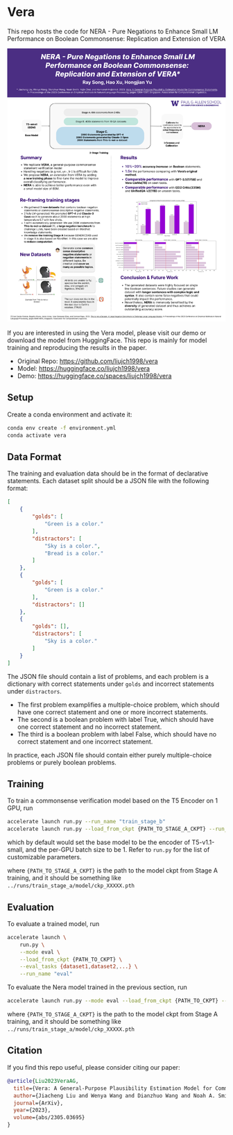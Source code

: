 # Vera

This repo hosts the code for NERA - Pure Negations to Enhance Small LM Performance on
Boolean Commonsense: Replication and Extension of VERA

![Nera Poster](/poster/nera_poster.png)

If you are interested in using the Vera model, please visit our demo or download the model from HuggingFace.
This repo is mainly for model training and reproducing the results in the paper.

* Original Repo: <https://github.com/liujch1998/vera>
* Model: <https://huggingface.co/liujch1998/vera>
* Demo: <https://huggingface.co/spaces/liujch1998/vera>

## Setup

Create a conda environment and activate it:
```bash
conda env create -f environment.yml
conda activate vera
```

## Data Format

The training and evaluation data should be in the format of declarative statements.
Each dataset split should be a JSON file with the following format:
```json
[
    {
        "golds": [
            "Green is a color."
        ],
        "distractors": [
            "Sky is a color.",
            "Bread is a color."
        ]
    },
    {
        "golds": [
            "Green is a color."
        ],
        "distractors": []
    },
    {
        "golds": [],
        "distractors": [
            "Sky is a color."
        ]
    }
]
```
The JSON file should contain a list of problems, and each problem is a dictionary with correct statements under `golds` and incorrect statements under `distractors`.
* The first problem examplifies a multiple-choice problem, which should have one correct statement and one or more incorrect statements.
* The second is a boolean problem with label True, which should have one correct statement and no incorrect statement.
* The third is a boolean problem with label False, which should have no correct statement and one incorrect statement.

In practice, each JSON file should contain either purely multiple-choice problems or purely boolean problems.

## Training

To train a commonsense verification model based on the T5 Encoder on 1 GPU, run
```bash
accelerate launch run.py --run_name "train_stage_b"
accelerate launch run.py --load_from_ckpt {PATH_TO_STAGE_A_CKPT} --run_name "train_stage_c"
```
which by default would set the base model to be the encoder of T5-v1.1-small, and the per-GPU batch size to be 1.
Refer to `run.py` for the list of customizable parameters.

where `{PATH_TO_STAGE_A_CKPT}` is the path to the model ckpt from Stage A training, and it should be something like `../runs/train_stage_a/model/ckp_XXXXX.pth`

## Evaluation

To evaluate a trained model, run
```bash
accelerate launch \
    run.py \
    --mode eval \
    --load_from_ckpt {PATH_TO_CKPT} \
    --eval_tasks {dataset1,dataset2,...} \
    --run_name "eval"
```

To evaluate the Nera model trained in the previous section, run
```bash
accelerate launch run.py --mode eval --load_from_ckpt {PATH_TO_CKPT} --run_name "eval_stage_c"
```

where `{PATH_TO_STAGE_A_CKPT}` is the path to the model ckpt from Stage A training, and it should be something like `../runs/train_stage_a/model/ckp_XXXXX.pth`

## Citation

If you find this repo useful, please consider citing our paper:
```bibtex
@article{Liu2023VeraAG,
  title={Vera: A General-Purpose Plausibility Estimation Model for Commonsense Statements},
  author={Jiacheng Liu and Wenya Wang and Dianzhuo Wang and Noah A. Smith and Yejin Choi and Hanna Hajishirzi},
  journal={ArXiv},
  year={2023},
  volume={abs/2305.03695}
}
```